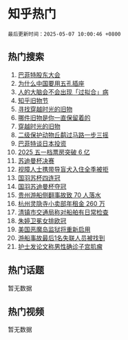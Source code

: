 # 知乎热门

`最后更新时间：2025-05-07 10:00:46 +0800`

## 热门搜索

1. [巴菲特股东大会](https://www.zhihu.com/search?q=%E5%B7%B4%E8%8F%B2%E7%89%B9%E8%82%A1%E4%B8%9C%E5%A4%A7%E4%BC%9A)
1. [为什么中国要用五孔插座](https://www.zhihu.com/search?q=%E4%B8%BA%E4%BB%80%E4%B9%88%E4%B8%AD%E5%9B%BD%E8%A6%81%E7%94%A8%E4%BA%94%E5%AD%94%E6%8F%92%E5%BA%A7)
1. [人的大脑会不会出现「过拟合」病](https://www.zhihu.com/search?q=%E4%BA%BA%E7%9A%84%E5%A4%A7%E8%84%91%E4%BC%9A%E4%B8%8D%E4%BC%9A%E5%87%BA%E7%8E%B0%E3%80%8C%E8%BF%87%E6%8B%9F%E5%90%88%E3%80%8D%E7%97%85)
1. [知乎旧物节](https://www.zhihu.com/search?q=%E7%9F%A5%E4%B9%8E%E6%97%A7%E7%89%A9%E8%8A%82)
1. [寻找穿越时光的旧物](https://www.zhihu.com/search?q=%E5%AF%BB%E6%89%BE%E7%A9%BF%E8%B6%8A%E6%97%B6%E5%85%89%E7%9A%84%E6%97%A7%E7%89%A9)
1. [哪件旧物是你一直保留着的](https://www.zhihu.com/search?q=%E5%93%AA%E4%BB%B6%E6%97%A7%E7%89%A9%E6%98%AF%E4%BD%A0%E4%B8%80%E7%9B%B4%E4%BF%9D%E7%95%99%E7%9D%80%E7%9A%84)
1. [穿越时光的旧物](https://www.zhihu.com/search?q=%E7%A9%BF%E8%B6%8A%E6%97%B6%E5%85%89%E7%9A%84%E6%97%A7%E7%89%A9)
1. [二级保护动物丘鹬过马路一步三摇](https://www.zhihu.com/search?q=%E4%BA%8C%E7%BA%A7%E4%BF%9D%E6%8A%A4%E5%8A%A8%E7%89%A9%E4%B8%98%E9%B9%AC%E8%BF%87%E9%A9%AC%E8%B7%AF%E4%B8%80%E6%AD%A5%E4%B8%89%E6%91%87)
1. [巴菲特谈日本投资](https://www.zhihu.com/search?q=%E5%B7%B4%E8%8F%B2%E7%89%B9%E8%B0%88%E6%97%A5%E6%9C%AC%E6%8A%95%E8%B5%84)
1. [2025 五一档票房突破 6 亿](https://www.zhihu.com/search?q=2025%20%E4%BA%94%E4%B8%80%E6%A1%A3%E7%A5%A8%E6%88%BF%E7%AA%81%E7%A0%B4%206%20%E4%BA%BF)
1. [苏迪曼杯决赛](https://www.zhihu.com/search?q=%E8%8B%8F%E8%BF%AA%E6%9B%BC%E6%9D%AF%E5%86%B3%E8%B5%9B)
1. [视障人士携带导盲犬入住全季被拒](https://www.zhihu.com/search?q=%E8%A7%86%E9%9A%9C%E4%BA%BA%E5%A3%AB%E6%90%BA%E5%B8%A6%E5%AF%BC%E7%9B%B2%E7%8A%AC%E5%85%A5%E4%BD%8F%E5%85%A8%E5%AD%A3%E8%A2%AB%E6%8B%92)
1. [国羽苏杯四连冠](https://www.zhihu.com/search?q=%E5%9B%BD%E7%BE%BD%E8%8B%8F%E6%9D%AF%E5%9B%9B%E8%BF%9E%E5%86%A0)
1. [国羽苏迪曼杯夺冠 ](https://www.zhihu.com/search?q=%E5%9B%BD%E7%BE%BD%E8%8B%8F%E8%BF%AA%E6%9B%BC%E6%9D%AF%E5%A4%BA%E5%86%A0%20)
1. [贵州游船侧翻事故致 70 人落水](https://www.zhihu.com/search?q=%E8%B4%B5%E5%B7%9E%E6%B8%B8%E8%88%B9%E4%BE%A7%E7%BF%BB%E4%BA%8B%E6%95%85%E8%87%B4%2070%20%E4%BA%BA%E8%90%BD%E6%B0%B4)
1. [杭州灵隐寺小卖部年租金 260 万](https://www.zhihu.com/search?q=%E6%9D%AD%E5%B7%9E%E7%81%B5%E9%9A%90%E5%AF%BA%E5%B0%8F%E5%8D%96%E9%83%A8%E5%B9%B4%E7%A7%9F%E9%87%91%20260%20%E4%B8%87)
1. [清镇市交通局称对船舶有日常检查](https://www.zhihu.com/search?q=%E6%B8%85%E9%95%87%E5%B8%82%E4%BA%A4%E9%80%9A%E5%B1%80%E7%A7%B0%E5%AF%B9%E8%88%B9%E8%88%B6%E6%9C%89%E6%97%A5%E5%B8%B8%E6%A3%80%E6%9F%A5)
1. [朱婷卫冕女排欧冠](https://www.zhihu.com/search?q=%E6%9C%B1%E5%A9%B7%E5%8D%AB%E5%86%95%E5%A5%B3%E6%8E%92%E6%AC%A7%E5%86%A0)
1. [美国恶魔岛监狱将重新启用](https://www.zhihu.com/search?q=%E7%BE%8E%E5%9B%BD%E6%81%B6%E9%AD%94%E5%B2%9B%E7%9B%91%E7%8B%B1%E5%B0%86%E9%87%8D%E6%96%B0%E5%90%AF%E7%94%A8)
1. [游船事故最后1名失联人员被找到](https://www.zhihu.com/search?q=%E6%B8%B8%E8%88%B9%E4%BA%8B%E6%95%85%E6%9C%80%E5%90%8E1%E5%90%8D%E5%A4%B1%E8%81%94%E4%BA%BA%E5%91%98%E8%A2%AB%E6%89%BE%E5%88%B0)
1. [护士发论文称男性确诊子宫肌瘤](https://www.zhihu.com/search?q=%E6%8A%A4%E5%A3%AB%E5%8F%91%E8%AE%BA%E6%96%87%E7%A7%B0%E7%94%B7%E6%80%A7%E7%A1%AE%E8%AF%8A%E5%AD%90%E5%AE%AB%E8%82%8C%E7%98%A4)

## 热门话题

暂无数据

## 热门视频

暂无数据